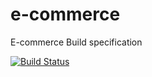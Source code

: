 # e-commerce
E-commerce Build specification

[![Build Status](https://travis-ci.com/femigabs/e-commerce.svg?branch=develop)](https://travis-ci.com/femigabs/e-commerce)
